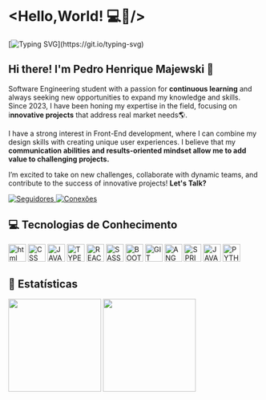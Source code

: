 # <Hello,World! 💻👋/>

[![Typing SVG](https://readme-typing-svg.demolab.com?font=Fira+Code&pause=1000&color=F79131&width=435&lines=Welcome+to+my+Github+profile!)](https://git.io/typing-svg)

## Hi there! I'm Pedro Henrique Majewski 🚀

Software Engineering student with a passion for **continuous learning** and always seeking new opportunities to expand my knowledge and skills. Since 2023, I have been honing my expertise in the field, focusing on i**nnovative projects** that address real market needs🌎.

I have a strong interest in Front-End development, where I can combine my design skills with creating unique user experiences. I believe that my **communication abilities and results-oriented mindset allow me to add value to challenging projects.**

I’m excited to take on new challenges, collaborate with dynamic teams, and contribute to the success of innovative projects! **Let's Talk?**

<p>
    <a href="https://github.com/PedroMajewski">
        <img 
            alt="Seguidores" 
            title="Me siga no Github" 
            src="https://custom-icon-badges.demolab.com/github/followers/PedroMajewski?color=d69d00&labelColor=fcba03&style=for-the-badge&logo=github&label=Github&logoColor=white"
        />
    </a>
    <a href="https://br.linkedin.com/pedro-henrique-majewski-de-souza-e-silva">
        <img 
            alt="Conexões" 
            title="Me siga no LinkedIn" 
            src="https://custom-icon-badges.demolab.com/badge/157-USA?color=236ad3&labelColor=1155ba&style=for-the-badge&logo=linkedin2&label=LinkedIn&logoColor=white"
        />
    </a>
</p>

## 💻 Tecnologias de Conhecimento

<img
 alt="html"
 title="html"
 width="35px"
 src="https://cdn.jsdelivr.net/gh/devicons/devicon@latest/icons/html5/html5-original.svg" />
 <img
 alt="CSS"
 title="CSS"
 width="35px"
 src="https://cdn.jsdelivr.net/gh/devicons/devicon@latest/icons/css3/css3-original.svg" />
 <img
 alt="JAVASCRIPT"
 title="JAVASCRIPT"
 width="35px"
 src="https://cdn.jsdelivr.net/gh/devicons/devicon@latest/icons/javascript/javascript-original.svg" />
<img
 alt="TYPESCRIPT"
 title="TYPESCRIPT"
 width="35px"
 src="https://cdn.jsdelivr.net/gh/devicons/devicon@latest/icons/typescript/typescript-original.svg" />
<img
 alt="REACT"
 title="REACT"
 width="35px"
 src="https://cdn.jsdelivr.net/gh/devicons/devicon@latest/icons/react/react-original.svg" />
 <img
 alt="SASS"
 title="SASS"
 width="35px"
 src="https://cdn.jsdelivr.net/gh/devicons/devicon@latest/icons/sass/sass-original.svg" />
 <img
 alt="BOOTSTRAP"
 title="BOOTSTRAP"
 width="35px"
 src="https://cdn.jsdelivr.net/gh/devicons/devicon@latest/icons/bootstrap/bootstrap-original.svg" />
 <img
 alt="GIT"
 title="GIT"
 width="35px"
 src="https://cdn.jsdelivr.net/gh/devicons/devicon@latest/icons/git/git-original.svg" />
<img
 alt="ANGULAR"
 title="ANGULAR"
 width="35px"
 src="https://cdn.jsdelivr.net/gh/devicons/devicon@latest/icons/angular/angular-original.svg" />
 <img
 alt="SPRING"
 title="SPRING"
 width="35px"
 src="https://cdn.jsdelivr.net/gh/devicons/devicon@latest/icons/spring/spring-original-wordmark.svg" />
 <img
 alt="JAVA"
 title="JAVA"
 width="35px"
 src="https://cdn.jsdelivr.net/gh/devicons/devicon@latest/icons/java/java-original.svg" />
 <img
 alt="PYTHON"
 title="PYTHON"
 width="35px"
 src="https://cdn.jsdelivr.net/gh/devicons/devicon@latest/icons/python/python-original.svg" />

## 🎯 Estatísticas

<p align="left">
    <img height="185"
    padding="80"
    src="https://github-readme-stats.vercel.app/api?username=PedroMajewski&show_icons=true&theme=dark&locale=pt-BR"/>
    <img height="185"
    src="https://github-readme-stats.vercel.app/api/top-langs/?username=PedroMajewski&layout=compact&theme=dark&custom_title=Tecnologias"/>
</p>

